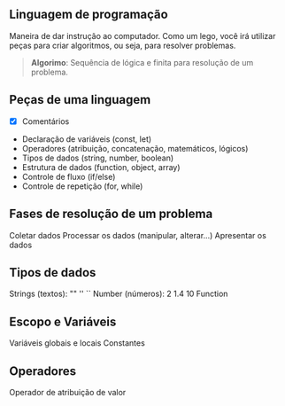 ## Linguagem de programação

Maneira de  dar  instrução ao computador.
Como um lego, você irá utilizar peças para criar algoritmos, ou seja, para resolver problemas.

> **Algorimo**: Sequência de lógica e finita para  resolução de um problema.

## Peças de uma linguagem

- [x] Comentários
- Declaração de variáveis (const, let)
- Operadores (atribuição, concatenação, matemáticos, lógicos)
- Tipos de dados (string, number, boolean)
- Estrutura de dados (function, object, array)
- Controle de fluxo (if/else)
- Controle de repetição (for, while)

## Fases de resolução de um problema

Coletar dados
Processar os dados (manipular, alterar...)
Apresentar os dados

## Tipos de dados

Strings (textos): "" '' ``
Number (números): 2 1.4 10
Function

## Escopo e Variáveis

Variáveis globais e locais
Constantes

## Operadores 

Operador de atribuição de valor


